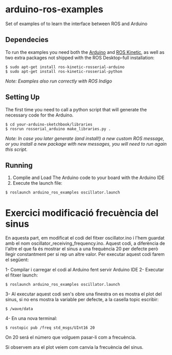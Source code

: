 # arduino-ros-examples
Set of examples of to learn the interface between ROS and Arduino

## Dependecies
To run the examples you need both the [Arduino](https://www.arduino.cc) and [ROS Kinetic](http://wiki.ros.org/kinetic/Installation/Ubuntu), as well as two extra packages not shipped with the ROS Desktop-full installation:
```shell 
$ sudo apt-get install ros-kinetic-rosserial-arduino
$ sudo apt-get install ros-kinetic-rosserial-python
```
*Note: Examples also run correctly with ROS Indigo*

## Setting Up
The first time you need to call a python script that will generate the necessary code for the Arduino. 
```shell 
$ cd your-arduino-sketchbook/libraries
$ rosrun rosserial_arduino make_libraries.py .
```

*Note: In case you later generate (and install!) a new custom ROS message, or you install a new package with new messages, you will need to run again this script.*

## Running
1. Complie and Load The Arduino code to your board with the Arduino IDE
2. Execute the launch file: 
```shell 
$ roslaunch arduino_ros_examples oscillator.launch
```

# Exercici modificació frecuència del sinus
En aquesta part, em modificat el codi del fitxer oscillator.ino i l'hem guardat amb el nom oscillator_receiving_frequency.ino.
Aquest codi, a diferència de l'altre el que fa és mostrar el sinus a una frequència 20 per defecte però llegir constantment per si rep un altre valor. Per executar aquest codi farem el següent:

1- Compilar i carregar el codi al Arduino fent servir Arduino IDE
2- Executar el fitxer launch: 
```shell 
$ roslaunch arduino_ros_examples oscillator.launch
```

3- Al executar aquest codi sen's obre una finestra on es mostra el plot del sinus, si no ens mostra la variable per defecte, a la casella topic escribir:
```shell 
$ /wave/data
```

4- En una nova terminal:
```shell 
$ rostopic pub /freq std_msgs/UInt16 20
```
On 20 será el número que volguem pasar-li com a frecuència.

Si observem ara el plot veiem com canvia la frecuència del sinus.
